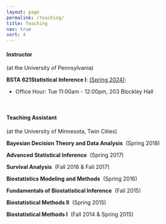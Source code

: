 ```yaml
---
layout: page
permalink: /teaching/
title: Teaching
nav: true
sort: 4
---
```


#### __Instructor__
(at the University of Pennsylvania)

__BSTA 621Statistical Inference I__: [(Spring 2024)](https://www.med.upenn.edu/bgs/assets/user-content/documents/spring-2024-courses/bsta-6210-spring-2024.pdf): 
- Office Hour: Tue 11:00am - 12:00pm, 203 Blockley Hall

&nbsp;  

#### __Teaching Assistant__
(at the University of Minnesota, Twin Cities)  


__Bayesian Decision Theory and Data Analysis__  &nbsp;(Spring 2018)

__Advanced Statistical Inference__  &nbsp;(Spring 2017)

__Survival Analysis__  &nbsp;(Fall 2016 & Fall 2017)

__Biostatistics Modeling and Methods__  &nbsp;(Spring 2016)

__Fundamentals of Biostatistical Inference__  &nbsp;(Fall 2015)

__Biostatistical Methods II__  &nbsp;(Spring 2015)

__Biostatistical Methods I__  &nbsp;(Fall 2014 & Spring 2015)
